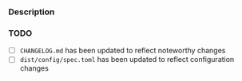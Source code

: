 ### Description

<!--
Describe your changes. Please provide a thoughtful description
that respects the time of your reviewers.

Include any "Closes #123" or "Ref #123" statements.
-->

### TODO

- [ ] `CHANGELOG.md` has been updated to reflect noteworthy changes
- [ ] `dist/config/spec.toml` has been updated to reflect configuration changes